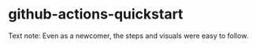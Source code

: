 # github-actions-quickstart

Text note:
Even as a newcomer, the steps and visuals were easy to follow.
